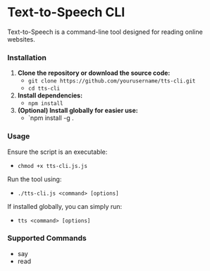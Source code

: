 # Text-to-Speech CLI

Text-to-Speech is a command-line tool designed for reading online websites.

### Installation
1. **Clone the repository or download the source code:**
    - `git clone https://github.com/yourusername/tts-cli.git`
    - `cd tts-cli`
2. **Install dependencies:**
    - `npm install`
3. **(Optional) Install globally for easier use:**
    - `npm install -g .

### Usage
Ensure the script is an executable:
- `chmod +x tts-cli.js.js`

Run the tool using: 
- `./tts-cli.js <command> [options]`

If installed globally, you can simply run: 
- `tts <command> [options]`

### Supported Commands
 - say
 - read